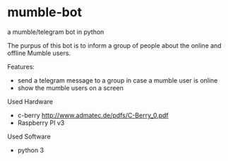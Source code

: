 # mumble-bot
a mumble/telegram bot in python

The purpus of this bot is to inform a group of people about the online and offline Mumble users.

Features:
* send a telegram message to a group in case a mumble user is online
* show the mumble users on a screen 

Used Hardware
* c-berry http://www.admatec.de/pdfs/C-Berry_0.pdf
* Raspberry PI v3

Used Software
* python 3
